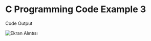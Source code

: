# C Programming Code Example 3
Code Output

![Ekran Alıntısı](https://user-images.githubusercontent.com/74559407/161400301-459a9128-f4fa-4aa9-b4fd-2b10c2887758.PNG)
